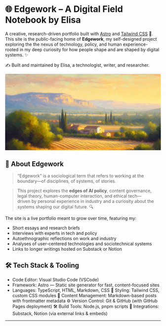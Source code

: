 # 🌐 Edgework – A Digital Field Notebook by Elisa

A creative, research-driven portfolio built with [Astro](https://astro.build) and [Tailwind CSS](https://tailwindcss.com) 🚀. This site is the public-facing home of **Edgework**, my self-designed project exploring the the nexus of technology, policy, and human experience- rooted in my deep curiosity for how people shape and are shaped by digital systems. ✨

✍️ Built and maintained by Elisa, a technologist, writer, and researcher.

![Site Preview](/sunset-south-france3.png)

## 🧠 About Edgework
> “Edgework” is a sociological term that refers to working at the boundary—of disciplines, of systems, of stories. 
 
> This project explores the **edges of AI policy**, content governance, legal theory, human-computer interaction, and ethical tech—  
> driven by personal experience in industry and a curiosity about the systems shaping our digital future. 🔍

The site is a live portfolio meant to grow over time, featuring my:
- Short essays and research briefs  
- Interviews with experts in tech and policy  
- Autoethnographic reflections on work and industry 
- Analyses of user-centered technologies and sociotechnical systems
- Links to longer writings hosted on Substack or Notion

## 🛠️ Tech Stack & Tooling
- Code Editor: Visual Studio Code (VSCode)
- Framework: Astro — Static site generator for fast, content-focused sites
- Languages: TypeScript, HTML, Markdown, CSS
🎨 Styling: Tailwind CSS, custom CSS modules
🧠 Content Management: Markdown-based posts with frontmatter metadata
⚙️ Version Control: Git & GitHub (with GitHub Pages deployment)
🛠️ Build Tools: Node.js, pnpm scripts
🧩 Integrations: Substack, Notion (via external links & embeds)

---
